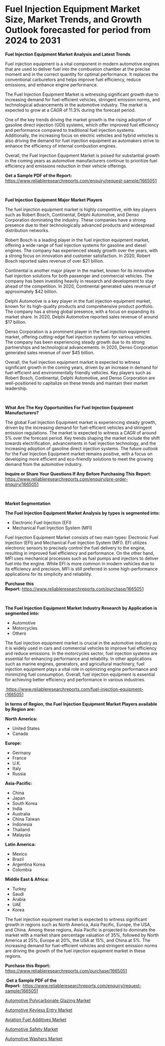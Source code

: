 <p><h1>Fuel Injection Equipment Market Size, Market Trends, and Growth Outlook forecasted for period from 2024 to 2031</h1></p><p><strong>Fuel Injection Equipment Market Analysis and Latest Trends</strong></p>
<p><p>Fuel injection equipment is a vital component in modern automotive engines that are used to deliver fuel into the combustion chamber at the precise moment and in the correct quantity for optimal performance. It replaces the conventional carburetors and helps improve fuel efficiency, reduce emissions, and enhance engine performance.</p><p>The Fuel Injection Equipment Market is witnessing significant growth due to increasing demand for fuel-efficient vehicles, stringent emission norms, and technological advancements in the automotive industry. The market is expected to grow at a CAGR of 11.3% during the forecast period.</p><p>One of the key trends driving the market growth is the rising adoption of gasoline direct injection (GDI) systems, which offer improved fuel efficiency and performance compared to traditional fuel injection systems. Additionally, the increasing focus on electric vehicles and hybrid vehicles is also driving the demand for fuel injection equipment as automakers strive to enhance the efficiency of internal combustion engines.</p><p>Overall, the Fuel Injection Equipment Market is poised for substantial growth in the coming years as automotive manufacturers continue to prioritize fuel efficiency and emissions reduction in their vehicle offerings.</p></p>
<p><strong>Get a Sample PDF of the Report:&nbsp;</strong> <a href="https://www.reliableresearchreports.com/enquiry/request-sample/1665051">https://www.reliableresearchreports.com/enquiry/request-sample/1665051</a></p>
<p>&nbsp;</p>
<p><strong>Fuel Injection Equipment Major Market Players</strong></p>
<p><p>The fuel injection equipment market is highly competitive, with key players such as Robert Bosch, Continental, Delphi Automotive, and Denso Corporation dominating the industry. These companies have a strong presence due to their technologically advanced products and widespread distribution networks.</p><p>Robert Bosch is a leading player in the fuel injection equipment market, offering a wide range of fuel injection systems for gasoline and diesel engines. The company has experienced steady growth over the years, with a strong focus on innovation and customer satisfaction. In 2020, Robert Bosch reported sales revenue of over $21 billion.</p><p>Continental is another major player in the market, known for its innovative fuel injection solutions for both passenger and commercial vehicles. The company has been investing heavily in research and development to stay ahead of the competition. In 2020, Continental generated sales revenue of approximately $42 billion.</p><p>Delphi Automotive is a key player in the fuel injection equipment market, known for its high-quality products and comprehensive product portfolio. The company has a strong global presence, with a focus on expanding its market share. In 2020, Delphi Automotive reported sales revenue of around $17 billion.</p><p>Denso Corporation is a prominent player in the fuel injection equipment market, offering cutting-edge fuel injection systems for various vehicles. The company has been experiencing steady growth due to its strong partnerships and technological advancements. In 2020, Denso Corporation generated sales revenue of over $45 billion.</p><p>Overall, the fuel injection equipment market is expected to witness significant growth in the coming years, driven by an increase in demand for fuel-efficient and environmentally friendly vehicles. Key players such as Robert Bosch, Continental, Delphi Automotive, and Denso Corporation are well-positioned to capitalize on these trends and maintain their market leadership.</p></p>
<p>&nbsp;</p>
<p><strong>What Are The Key Opportunities For Fuel Injection Equipment Manufacturers?</strong></p>
<p><p>The global Fuel Injection Equipment market is experiencing steady growth, driven by the increasing demand for fuel-efficient vehicles and stringent emission regulations. The market is expected to witness a CAGR of around 5% over the forecast period. Key trends shaping the market include the shift towards electrification, advancements in fuel injection technology, and the increasing adoption of gasoline direct injection systems. The future outlook for the Fuel Injection Equipment market remains positive, with a focus on developing more efficient and eco-friendly solutions to meet the growing demand from the automotive industry.</p></p>
<p><strong>Inquire or Share Your Questions If Any Before Purchasing This Report:</strong> <a href="https://www.reliableresearchreports.com/enquiry/pre-order-enquiry/1665051">https://www.reliableresearchreports.com/enquiry/pre-order-enquiry/1665051</a></p>
<p>&nbsp;</p>
<p><strong>Market Segmentation</strong></p>
<p><strong>The Fuel Injection Equipment Market Analysis by types is segmented into:</strong></p>
<p><ul><li>Electronic Fuel Injection (EFI)</li><li>Mechanical Fuel Injection System (MFI)</li></ul></p>
<p><p>Fuel Injection Equipment Market consists of two main types: Electronic Fuel Injection (EFI) and Mechanical Fuel Injection System (MFI). EFI utilizes electronic sensors to precisely control the fuel delivery to the engine, resulting in improved fuel efficiency and performance. On the other hand, MFI uses mechanical processes such as fuel pumps and injectors to deliver fuel into the engine. While EFI is more common in modern vehicles due to its efficiency and precision, MFI is still preferred in some high-performance applications for its simplicity and reliability.</p></p>
<p><strong>Purchase this Report:&nbsp;</strong><a href="https://www.reliableresearchreports.com/purchase/1665051">https://www.reliableresearchreports.com/purchase/1665051</a></p>
<p>&nbsp;</p>
<p><strong>The Fuel Injection Equipment Market Industry Research by Application is segmented into:</strong></p>
<p><ul><li>Automotive</li><li>Motorcycles</li><li>Others</li></ul></p>
<p><p>The fuel injection equipment market is crucial in the automotive industry as it is widely used in cars and commercial vehicles to improve fuel efficiency and reduce emissions. In the motorcycles sector, fuel injection systems are essential for enhancing performance and reliability. In other applications such as marine engines, generators, and agricultural machinery, fuel injection equipment plays a vital role in optimizing engine performance and minimizing fuel consumption. Overall, fuel injection equipment is essential for achieving better efficiency and performance in various industries.</p></p>
<p><a href="https://www.reliableresearchreports.com/fuel-injection-equipment-r1665051">&nbsp;https://www.reliableresearchreports.com/fuel-injection-equipment-r1665051</a></p>
<p><strong>In terms of Region, the Fuel Injection Equipment Market Players available by Region are:</strong></p>
<p>
    <p> <strong> North America: </strong>
        <ul>
            <li>United States</li>
            <li>Canada</li>
        </ul>
        </p> 
    <p> <strong> Europe: </strong>
        <ul>
            <li>Germany</li>
            <li>France</li>
            <li>U.K.</li>
            <li>Italy</li>
            <li>Russia</li>
        </ul>
        </p> 
    <p> <strong> Asia-Pacific: </strong>
        <ul>
            <li>China</li>
            <li>Japan</li>
            <li>South Korea</li>
            <li>India</li>
            <li>Australia</li>
            <li>China Taiwan</li>
            <li>Indonesia</li>
            <li>Thailand</li>
            <li>Malaysia</li>
        </ul>
        </p> 
    <p> <strong> Latin America: </strong>
        <ul>
            <li>Mexico</li>
            <li>Brazil</li>
            <li>Argentina Korea</li>
            <li>Colombia</li>
        </ul>
        </p> 
    <p> <strong> Middle East & Africa: </strong>
        <ul>
            <li>Turkey</li>
            <li>Saudi</li>
            <li>Arabia</li>
            <li>UAE</li>
            <li>Korea</li>
        </ul>
    </p>
    </p>
<p><p>The fuel injection equipment market is expected to witness significant growth in regions such as North America, Asia Pacific, Europe, the USA, and China. Among these regions, Asia Pacific is projected to dominate the market with a market share percentage valuation of 35%, followed by North America at 25%, Europe at 20%, the USA at 15%, and China at 5%. The increasing demand for fuel-efficient vehicles and stringent emission norms are driving the growth of the fuel injection equipment market in these regions.</p></p>
<p><strong>Purchase this Report: </strong><a href="https://www.reliableresearchreports.com/purchase/1665051">https://www.reliableresearchreports.com/purchase/1665051</a></p>
<p>&nbsp;<strong>Get a Sample PDF of the Report:&nbsp;&nbsp;</strong><a href="https://www.reliableresearchreports.com/enquiry/request-sample/1665051">https://www.reliableresearchreports.com/enquiry/request-sample/1665051</a></p>
<p><strong></strong></p>
<p><p><a href="https://github.com/graysonwolfe1913/Market-Research-Report-List-1/blob/main/automotive-polycarbonate-glazing-market.md">Automotive Polycarbonate Glazing Market</a></p><p><a href="https://github.com/lnamivez37/Market-Research-Report-List-1/blob/main/automotive-keyless-entry-market.md">Automotive Keyless Entry Market</a></p><p><a href="https://github.com/widyafarer/Market-Research-Report-List-1/blob/main/aviation-fuel-additives-market.md">Aviation Fuel Additives Market</a></p><p><a href="https://github.com/seamusocallaghan/Market-Research-Report-List-1/blob/main/automotive-safety-market.md">Automotive Safety Market</a></p><p><a href="https://github.com/sydneyHaley871/Market-Research-Report-List-1/blob/main/automotive-washers-market.md">Automotive Washers Market</a></p></p>